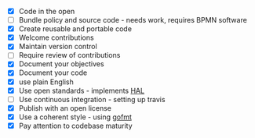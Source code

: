- [X] Code in the open
- [ ] Bundle policy and source code - needs work, requires BPMN software
- [X] Create reusable and portable code
- [X] Welcome contributions
- [X] Maintain version control
- [ ] Require review of contributions
- [X] Document your objectives
- [X] Document your code
- [X] use plain English
- [X] Use open standards - implements [HAL](https://restfulapi.net/hateoas/)
- [ ] Use continuous integration - setting up travis
- [X] Publish with an open license
- [X] Use a coherent style - using [gofmt](https://golang.org/cmd/gofmt/)
- [X] Pay attention to codebase maturity
